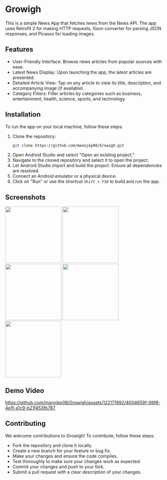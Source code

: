 # Growigh

This is a simple News App that fetches news from the News API. 
The app uses Retrofit 2 for making HTTP requests,
Gson converter for parsing JSON responses, 
and Picasso for loading images.

## Features

- User-Friendly Interface: Browse news articles from popular sources with ease.
- Latest News Display: Upon launching the app, the latest articles are presented.
- Detailed Article View: Tap on any article to view its title, description, and accompanying image (if available).
- Category Filters: Filter articles by categories such as business, entertainment, health, science, sports, and technology.

## Installation

To run the app on your local machine, follow these steps:

1. Clone the repository:
    ```sh
    git clone https://github.com/manojkp08/Growigh.git
    ```
2. Open Android Studio and select "Open an existing project."
3. Navigate to the cloned repository and select it to open the project.
4. Let Android Studio import and build the project. Ensure all dependencies are resolved.
5. Connect an Android emulator or a physical device.
6. Click on "Run" or use the shortcut `Shift + F10` to build and run the app.

## Screenshots

<img src="https://github.com/manojkp08/Growigh/assets/122171992/0f22e3bb-97b2-4402-9daf-a6e7776f3341" width="180">
<img src="https://github.com/manojkp08/Growigh/assets/122171992/ce0daa59-7a4d-4d61-a666-4a35b3ceec7c" width="180">
<img src="https://github.com/manojkp08/Growigh/assets/122171992/1391fc5a-95c5-496a-a3c5-a79941d92729" width="180">
<img src="https://github.com/manojkp08/Growigh/assets/122171992/0b078db7-9c82-4a94-860e-42b2e3bf39c1" width="180">
<img src="https://github.com/manojkp08/Growigh/assets/122171992/01604047-78bf-4d37-b9ed-96bf7a4410a2" width="180">

## Demo Video

https://github.com/manojkp08/Growigh/assets/122171992/4004659f-08f8-4e1f-a1c9-b21f453fb787

## Contributing

We welcome contributions to Growigh! To contribute, follow these steps:

- Fork the repository and clone it locally.
- Create a new branch for your feature or bug fix.
- Make your changes and ensure the code compiles.
- Test thoroughly to make sure your changes work as expected.
- Commit your changes and push to your fork.
- Submit a pull request with a clear description of your changes.


